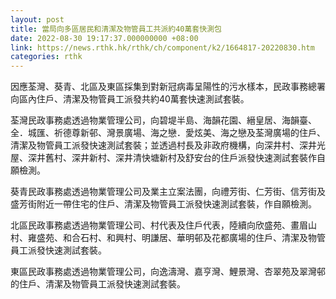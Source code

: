 ```yaml
---
layout: post
title: 當局向多區居民和清潔及物管員工共派約40萬套快測包
date: 2022-08-30 19:17:37.000000000 +08:00
link: https://news.rthk.hk/rthk/ch/component/k2/1664817-20220830.htm
categories: rthk
---
```


因應荃灣、葵青、北區及東區採集到對新冠病毒呈陽性的污水樣本，民政事務總署向區內住戶、清潔及物管員工派發共約40萬套快速測試套裝。

荃灣民政事務處透過物業管理公司，向碧堤半島、海韻花園、縉皇居、海韻臺、全．城匯、祈德尊新邨、灣景廣場、海之戀．愛炫美、海之戀及荃灣廣場的住戶、清潔及物管員工派發快速測試套裝；並透過村長及非政府機構，向深井村、深井光屋、深井舊村、深井新村、深井清快塘新村及舒安台的住戶派發快速測試套裝作自願檢測。

葵青民政事務處透過物業管理公司及業主立案法團，向禮芳街、仁芳街、信芳街及盛芳街附近一帶住宅的住戶、清潔及物管員工派發快速測試套裝，作自願檢測。

北區民政事務處透過物業管理公司、村代表及住戶代表，陸續向欣盛苑、畫眉山村、雍盛苑、和合石村、和興村、明謙居、華明邨及花都廣場的住戶、清潔及物管員工派發快速測試套裝。
 
東區民政事務處透過物業管理公司，向逸濤灣、嘉亨灣、鯉景灣、杏翠苑及翠灣邨的住戶、清潔及物管員工派發快速測試套裝。
